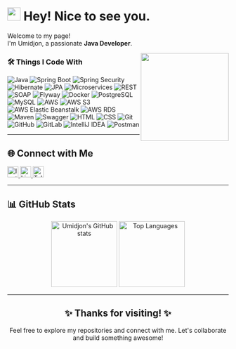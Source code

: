 <h1><img src="https://emojis.slackmojis.com/emojis/images/1531849430/4246/blob-sunglasses.gif?1531849430" width="30"/> Hey! Nice to see you.</h1>

<p>Welcome to my page! </br> I'm Umidjon, a passionate <strong>Java Developer</strong>.</p>

<img align='right' src='https://user-images.githubusercontent.com/5713670/87202985-820dcb80-c2b6-11ea-9f56-7ec461c497c3.gif' width='200'>

<h3>🛠️ Things I Code With</h3>
<p>
  <img alt="Java" src="https://img.shields.io/badge/Java-orange?style=flat-square&logo=java" /> 
  <img alt="Spring Boot" src="https://img.shields.io/badge/Spring%20Boot-6DB33F?logo=springboot&logoColor=fff" /> 
  <img alt="Spring Security" src="https://img.shields.io/badge/Spring%20Security-6DB33F?logo=springsecurity&logoColor=fff" /> 
  <img alt="Hibernate" src="https://img.shields.io/badge/Hibernate-59666C?logo=hibernate&logoColor=fff" /> 
  <img alt="JPA" src="https://img.shields.io/badge/JPA-59666C?logo=hibernate&logoColor=fff" /> 
  <img alt="Microservices" src="https://img.shields.io/badge/Microservices-6DB33F?logo=springboot&logoColor=fff" /> 
  <img alt="REST" src="https://img.shields.io/badge/REST-6DB33F?logo=springboot&logoColor=fff" /> 
  <img alt="SOAP" src="https://img.shields.io/badge/SOAP-6DB33F?logo=springboot&logoColor=fff" /> 
  <img alt="Flyway" src="https://img.shields.io/badge/Flyway-CC0200?logo=flyway&logoColor=white" /> 
  <img alt="Docker" src="https://img.shields.io/badge/-Docker-46a2f1?style=flat-square&logo=docker&logoColor=white" /> 
  <img alt="PostgreSQL" src="https://img.shields.io/badge/PostgreSQL-316192?logo=postgresql&logoColor=white" /> 
  <img alt="MySQL" src="https://img.shields.io/badge/MySQL-4479A1?logo=mysql&logoColor=fff" /> 
  <img alt="AWS" src="https://img.shields.io/badge/AWS-232F3E?logo=amazon-aws&logoColor=white" /> 
  <img alt="AWS S3" src="https://img.shields.io/badge/AWS%20S3-569A31?logo=amazonaws&logoColor=white" /> 
  <img alt="AWS Elastic Beanstalk" src="https://img.shields.io/badge/AWS%20Elastic%20Beanstalk-FF9900?logo=amazonaws&logoColor=white" /> 
  <img alt="AWS RDS" src="https://img.shields.io/badge/AWS%20RDS-527FFF?logo=amazonrds&logoColor=white" /> 
  <img alt="Maven" src="https://img.shields.io/badge/Maven-C71A36?logo=apachemaven&logoColor=white" />
  <img alt="Swagger" src="https://img.shields.io/badge/Swagger-85EA2D?logo=swagger&logoColor=white" />
  <img alt="HTML" src="https://img.shields.io/badge/HTML-E34F26?logo=html5&logoColor=white" /> 
  <img alt="CSS" src="https://img.shields.io/badge/CSS-1572B6?logo=css3&logoColor=white" /> 
  <img alt="Git" src="https://img.shields.io/badge/Git-F05032?logo=git&logoColor=white" />
  <img alt="GitHub" src="https://img.shields.io/badge/GitHub-181717?logo=github&logoColor=white" />
  <img alt="GitLab" src="https://img.shields.io/badge/GitLab-FCA121?logo=gitlab&logoColor=white" />
  <img alt="IntelliJ IDEA" src="https://img.shields.io/badge/IntelliJIDEA-000000.svg?logo=intellij-idea&logoColor=white" />
  <img alt="Postman" src="https://img.shields.io/badge/Postman-black?style=flat-square&logo=postman" />
</p>

---

<h2 align="left">🌐 Connect with Me</h2>

<p align="left">
  <a href="https://instagram.com/muydinov__u" target="_blank">
    <img src="https://img.shields.io/badge/Instagram-%23E4405F.svg?logo=Instagram&logoColor=white" height="25" alt="Instagram" />
  </a>
  <a href="https://www.linkedin.com/in/umidjon-tursunov-a64087228/" target="_blank">
    <img src="https://img.shields.io/badge/LinkedIn-%230077B5.svg?logo=linkedin&logoColor=white" height="25" alt="LinkedIn" />
  </a>
  <a href="https://t.me/muydinov_u" target="_blank">
    <img src="https://img.shields.io/badge/Telegram-%232CA5E0.svg?logo=telegram&logoColor=white" height="25" alt="Telegram" />
  </a>
</p>

---

<h2 align="left">📊 GitHub Stats</h2>

<div align="center">
  <img src="https://github-readme-stats.vercel.app/api?username=JohnUfo&show_icons=true&theme=radical" alt="Umidjon's GitHub stats" height="150" />
  <img src="https://github-readme-stats.vercel.app/api/top-langs/?username=JohnUfo&layout=compact&theme=radical" alt="Top Languages" height="150" />
</div>

---

<h2 align="center">✨ Thanks for visiting! ✨</h2>
<p align="center">Feel free to explore my repositories and connect with me. Let's collaborate and build something awesome!</p>
